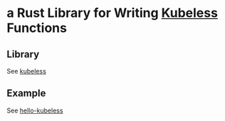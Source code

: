 # a Rust Library for Writing [Kubeless](https://kubeless.io) Functions #

## Library ##
See [kubeless](./kubeless)

## Example ##
See [hello-kubeless](./hello-kubeless/src/main.rs)
